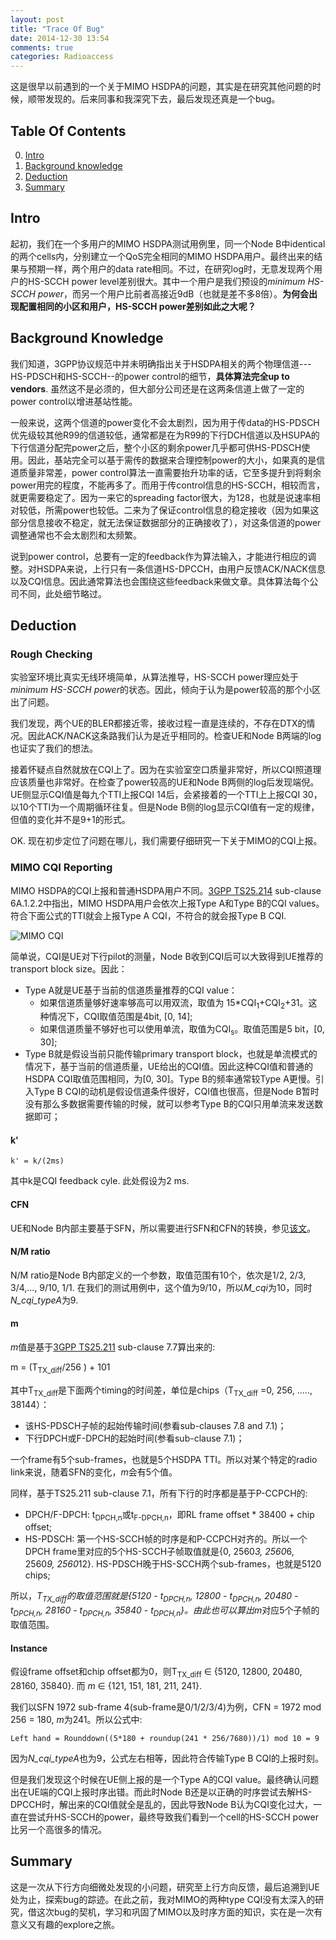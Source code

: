 ```yaml
---
layout: post
title: "Trace Of Bug"
date: 2014-12-30 13:54
comments: true
categories: Radioaccess
---
```


这是很早以前遇到的一个关于MIMO HSDPA的问题，其实是在研究其他问题的时候，顺带发现的。后来同事和我深究下去，最后发现还真是一个bug。

<!--more-->

## Table Of Contents

0. [Intro](#intro)
1. [Background knowledge](#background-knowledge)
2. [Deduction](#deduction)
3. [Summary](#summary)

## Intro

起初，我们在一个多用户的MIMO HSDPA测试用例里，同一个Node B中identical的两个cells内，分别建立一个QoS完全相同的MIMO HSDPA用户。最终出来的结果与预期一样，两个用户的data rate相同。不过，在研究log时，无意发现两个用户的HS-SCCH power level差别很大。其中一个用户是我们预设的*minimum HS-SCCH power*，而另一个用户比前者高接近9dB（也就是差不多8倍）。**为何会出现配置相同的小区和用户，HS-SCCH power差别如此之大呢？**

## Background Knowledge

我们知道，3GPP协议规范中并未明确指出关于HSDPA相关的两个物理信道---HS-PDSCH和HS-SCCH--的power control的细节，**具体算法完全up to vendors**. 虽然这不是必须的，但大部分公司还是在这两条信道上做了一定的power control以增进基站性能。

一般来说，这两个信道的power变化不会太剧烈，因为用于传data的HS-PDSCH优先级较其他R99的信道较低，通常都是在为R99的下行DCH信道以及HSUPA的下行信道分配完power之后，整个小区的剩余power几乎都可供HS-PDSCH使用。因此，基站完全可以基于需传的数据来合理控制power的大小，如果真的是信道质量非常差，power control算法一直需要抬升功率的话，它至多提升到将剩余power用完的程度，不能再多了。而用于传control信息的HS-SCCH，相较而言，就更需要稳定了。因为一来它的spreading factor很大，为128，也就是说速率相对较低，所需power也较低。二来为了保证control信息的稳定接收（因为如果这部分信息接收不稳定，就无法保证数据部分的正确接收了），对这条信道的power调整通常也不会太剧烈和太频繁。

说到power control，总要有一定的feedback作为算法输入，才能进行相应的调整。对HSDPA来说，上行只有一条信道HS-DPCCH，由用户反馈ACK/NACK信息以及CQI信息。因此通常算法也会围绕这些feedback来做文章。具体算法每个公司不同，此处细节略过。

## Deduction

### Rough Checking

实验室环境比真实无线环境简单，从算法推导，HS-SCCH power理应处于*minimum HS-SCCH power*的状态。因此，倾向于认为是power较高的那个小区出了问题。

我们发现，两个UE的BLER都接近零，接收过程一直是连续的，不存在DTX的情况。因此ACK/NACK这条路我们认为是近乎相同的。检查UE和Node B两端的log也证实了我们的想法。

接着怀疑点自然就放在CQI上了。因为在实验室空口质量非常好，所以CQI照道理应该质量也非常好。在检查了power较高的UE和Node B两侧的log后发现端倪。UE侧显示CQI值是每九个TTI上报CQI 14后，会紧接着的一个TTI上上报CQI 30，以10个TTI为一个周期循环往复。但是Node B侧的log显示CQI值有一定的规律，但值的变化并不是9+1的形式。

OK. 现在初步定位了问题在哪儿，我们需要仔细研究一下关于MIMO的CQI上报。

### MIMO CQI Reporting

MIMO HSDPA的CQI上报和普通HSDPA用户不同。[3GPP TS25.214](http://www.3gpp.org/DynaReport/25214.htm) sub-clause 6A.1.2.2中指出，MIMO HSDPA用户会依次上报Type A和Type B的CQI values。符合下面公式的TTI就会上报Type A CQI，不符合的就会报Type B CQI.

![MIMO CQI](https://dl.dropboxusercontent.com/u/6459697/blogimage/20140705_feature_grooming_xmind.png/20141230_MIMI_CQI.jpg)

简单说，CQI是UE对下行pilot的测量，Node B收到CQI后可以大致得到UE推荐的transport block size。因此：

* Type A就是UE基于当前的信道质量推荐的CQI value：
  * 如果信道质量够好速率够高可以用双流，取值为 15*CQI<sub>1</sub>+CQI<sub>2</sub>+31。这种情况下，CQI取值范围是4bit, [0, 14];
  * 如果信道质量不够好也可以使用单流，取值为CQI<sub>s</sub>。取值范围是5 bit，[0, 30];
* Type B就是假设当前只能传输primary transport block，也就是单流模式的情况下，基于当前的信道质量，UE给出的CQI值。因此这种CQI值和普通的HSDPA CQI取值范围相同，为[0, 30]。Type B的频率通常较Type A更慢。引入Type B CQI的动机是假设信道条件很好，CQI值也很高，但是Node B暂时没有那么多数据需要传输的时候，就可以参考Type B的CQI只用单流来发送数据即可；

#### k'

    k' = k/(2ms)

其中k是CQI feedback cyle. 此处假设为2 ms.

#### CFN

UE和Node B内部主要基于SFN，所以需要进行SFN和CFN的转换，参见[该文](http://blog.pzheng.me/2014/10/26/sfn-and-cfn/)。

#### N/M ratio

N/M ratio是Node B内部定义的一个参数，取值范围有10个，依次是1/2, 2/3, 3/4,..., 9/10, 1/1. 在我们的测试用例中，这个值为9/10，所以*M_cqi*为10，同时*N_cqi_typeA*为9.

#### m

*m*值是基于[3GPP TS25.211](http://www.3gpp.org/DynaReport/25214.htm) sub-clause 7.7算出来的:

m = (T<sub>TX_diff</sub>/256 ) + 101

其中T<sub>TX_diff</sub>是下面两个timing的时间差，单位是chips（T<sub>TX_diff</sub> =0, 256, ....., 38144）：

* 该HS-PDSCH子帧的起始传输时间(参看sub-clauses 7.8 and 7.1)； 
* 下行DPCH或F-DPCH的起始时间(参看sub-clause 7.1)； 

一个frame有5个sub-frames，也就是5个HSDPA TTI。所以对某个特定的radio link来说，随着SFN的变化，*m*会有5个值。

同样，基于TS25.211 sub-clause 7.1，所有下行的时序都是基于P-CCPCH的:

* DPCH/F-DPCH: t<sub>DPCH,n</sub>或t<sub>F-DPCH,n</sub>，即RL frame offset * 38400 + chip offset;
* HS-PDSCH: 第一个HS-SCCH帧的时序是和P-CCPCH对齐的。所以一个DPCH frame里对应的5个HS-SCCH子帧取值就是{0, 2560*3, 2560*6, 2560*9, 2560*12}. HS-PDSCH晚于HS-SCCH两个sub-frames，也就是5120 chips;

所以，*T<sub>TX_diff</sub>*的取值范围就是{5120 - t<sub>DPCH,n</sub>, 12800 - t<sub>DPCH,n</sub>, 20480 - t<sub>DPCH,n</sub>, 28160 - t<sub>DPCH,n</sub>, 35840 - t<sub>DPCH,n</sub>}。由此也可以算出*m*对应5个子帧的取值范围。

#### Instance

假设frame offset和chip offset都为0，则T<sub>TX_diff</sub> ∈ {5120, 12800, 20480, 28160, 35840}. 而 *m* ∈ {121, 151, 181, 211, 241}.

我们以SFN 1972 sub-frame 4(sub-frame是0/1/2/3/4)为例，CFN = 1972 mod 256 = 180, *m*为241。所以公式中:

    Left hand = Rounddown((5*180 + roundup(241 * 256/7680))/1) mod 10 = 9

因为*N_cqi_typeA*也为9，公式左右相等，因此符合传输Type B CQI的上报时刻。

但是我们发现这个时候在UE侧上报的是一个Type A的CQI value。最终确认问题出在UE端的CQI上报时序出错。而此时Node B还是以正确的时序尝试去解HS-DPCCH时，解出来的CQI值就全是乱的，因此导致Node B认为CQI变化过大，一直在尝试升HS-SCCH的power，最终导致我们看到一个cell的HS-SCCH power比另一个高很多的情况。

## Summary

这是一次从下行方向细微处发现的小问题，研究至上行方向反馈，最后追溯到UE处为止，探索bug的踪迹。在此之前，我对MIMO的两种type CQI没有太深入的研究，借这次bug的契机，学习和巩固了MIMO以及时序方面的知识，实在是一次有意义又有趣的explore之旅。
